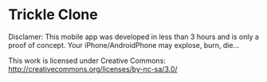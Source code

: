# Trickle Clone

Disclamer: This mobile app was developed in less than 3 hours and is only a proof of concept. Your iPhone/AndroidPhone may explose, burn, die...

This work is licensed under Creative Commons: http://creativecommons.org/licenses/by-nc-sa/3.0/